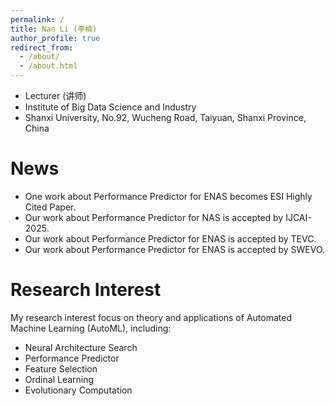 ```yaml
---
permalink: /
title: Nan Li (李楠)
author_profile: true
redirect_from: 
  - /about/
  - /about.html
---
```


- Lecturer (讲师)
- Institute of Big Data Science and Industry
- Shanxi University, No.92, Wucheng Road, Taiyuan, Shanxi Province, China



News
======
- One work about Performance Predictor for ENAS becomes ESI Highly Cited Paper.
- Our work about Performance Predictor for NAS is accepted by IJCAI-2025.
- Our work about Performance Predictor for ENAS is accepted by TEVC.
- Our work about Performance Predictor for ENAS is accepted by SWEVO.




Research Interest
======
My research interest focus on theory and applications of Automated Machine Learning (AutoML), including:
- Neural Architecture Search
- Performance Predictor
- Feature Selection
- Ordinal Learning
- Evolutionary Computation


